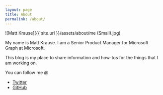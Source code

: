 ```yaml
---
layout: page
title: About
permalink: /about/
---
```


![Matt Krause]({{ site.url }}/assets/about/me (Small).jpg)

My name is Matt Krause. I am a Senior Product Manager for Microsoft Graph at Microsoft.

This blog is my place to share information and how-tos for the things that I am working on.

You can follow me @

- [Twitter](https://twitter.com/mattckrause)
- [GitHub](https://github.com/mattckrause)
